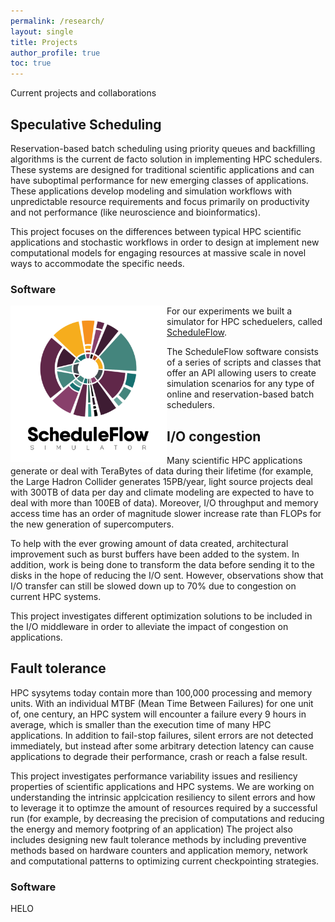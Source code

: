 ```yaml
---
permalink: /research/
layout: single
title: Projects
author_profile: true
toc: true
---
```


Current projects and collaborations

<h2 id="speculative">Speculative Scheduling</h2>

Reservation-based batch scheduling using priority
queues and backfilling algorithms is the current de facto
solution in implementing HPC schedulers. These systems
are designed for traditional scientific applications and can
have suboptimal performance for new emerging classes of applications.
These applications develop modeling and simulation workflows with unpredictable
resource requirements and focus primarily on productivity and not performance
(like neuroscience and bioinformatics).

This project focuses on the differences between typical HPC
scientific applications and stochastic workflows in order to design
at implement new computational models for engaging resources at
massive scale in novel ways to accommodate the specific needs.

<h3 id="scheduleflow"> Software </h3>

<img src="../assets/images/schedule_flow.png" align="left" alt="Schedule Flow" width="250"/>

For our experiments we built a simulator for HPC scheduelers, called [ScheduleFlow](https://github.com/anagainaru/ScheduleFlow).

The ScheduleFlow software consists of a series of scripts and classes that offer an API allowing users to create simulation scenarios for any type of online and reservation-based batch schedulers. 

<h2 id="io">I/O congestion</h2>

Many scientific HPC applications generate or deal with 
TeraBytes of data during their lifetime (for example, 
the Large Hadron Collider generates
15PB/year, light source projects deal with 300TB of data
per day and climate modeling are expected to have to
deal with more than 100EB of data). 
Moreover, I/O throughput and memory access time has an order of 
magnitude slower increase rate than FLOPs for the new 
generation of supercomputers. 

To help with the ever growing amount of data created,
architectural improvement such as burst buffers
have been added to the system. In addition, work is being done
to transform the data before sending it to the disks
in the hope of reducing the I/O sent. However, observations show 
that I/O transfer can still be slowed down up to 70% due to congestion
on current HPC systems.

This project investigates different optimization solutions 
to be included in the I/O middleware in order to alleviate 
the impact of congestion on applications.

<h2 id="resiliency">Fault tolerance</h2>

HPC sysytems today contain more than 100,000 processing and memory units.
With an individual MTBF (Mean Time Between Failures) for one unit of, one century,
an HPC system will encounter a failure every 9 hours in average, 
which is smaller than the execution time of many HPC applications.
In addition to fail-stop failures, silent errors are not detected immediately,
but instead after some arbitrary detection latency can cause applications 
to degrade their performance, crash or reach a false result. 

This project investigates performance variability issues and
resiliency properties of scientific applications and HPC systems.
We are working on understanding the intrinsic applcication resiliency to
silent errors and how to leverage it to optimze the amount of resources
required by a successful run (for example, by decreasing the precision of 
computations and reducing the energy and memory footpring of an application)
The project also includes designing new fault tolerance methods by 
including preventive methods based on hardware counters and
application memory, network and computational patterns to optimizing 
current checkpointing strategies.

<h3 id="software">Software</h3>
HELO


